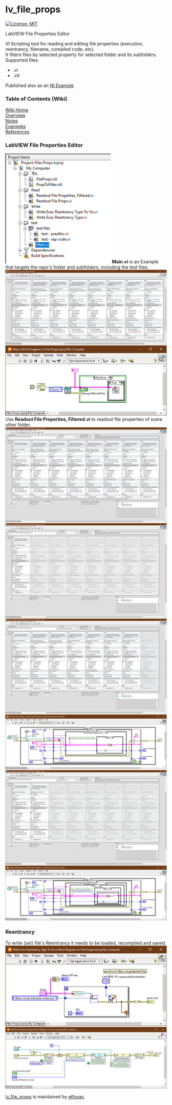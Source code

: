 # lv_file_props
[![License: MIT](https://img.shields.io/badge/License-MIT-blue.svg)](https://github.com/etfovac/lv_file_props/blob/main/LICENSE) 

LabVIEW File Properties Editor

VI Scripting tool for reading and editing file properties (execution, reentrancy, filename, compiled code, etc).  
It filters files by selected property for selected folder and its subfolders.  
Supported files:  
- .vi 
- .ctl

Published also as an [NI Example](https://forums.ni.com/t5/Example-Code/LabVIEW-File-Properties-Editor/ta-p/4289814)

### Table of Contents (Wiki)
[Wiki Home](https://github.com/etfovac/lv_file_props/wiki)  
[Overview](https://github.com/etfovac/lv_file_props/wiki/Overview)  
[Notes](https://github.com/etfovac/lv_file_props/wiki/Notes)  
[Examples](https://github.com/etfovac/lv_file_props/wiki/Examples)  
[References](https://github.com/etfovac/lv_file_props/wiki/References)  

### LabVIEW File Properties Editor  
<img src="./graphics/Project.png" alt="Project"> 
<b>Main.vi</b> is an Example that targets the repo's folder and subfolders, including the test files.  
 
<img src="./graphics/Main FP.png" alt="Main FP">  
<img src="./graphics/Main BD.png" alt="Main BD">  
Use <b>Readout File Properties, Filtered.vi</b> to readout file properties of some other folder.  
<img src="./graphics/Readout Filtered None FP.png" alt="Readout Filtered None FP"> 
<img src="./graphics/Readout Filtered Modified FP.png" alt="Readout Filtered Modified FP">  
<img src="./graphics/Readout Filtered Not Sep Compiled Code FP.png" alt="Readout Filtered Not Sep Compiled Code FP">
<img src="./graphics/Readout Filtered Not Sep Compiled Code BD.png" alt="Readout Filtered Not Sep Compiled Code BD"> 
<img src="./graphics/Readout Filtered Prealloc Clones FP.png" alt="Readout Filtered Prealloc Clones FP">  
<img src="./graphics/Readout Filtered Prealloc Clones BD.png" alt="Readout Filtered Prealloc Clones BD">  

### Reentrancy  
To write (set) file's Reentrancy it needs to be loaded, recompiled and saved.    
<img src="./graphics/Write Reentrancy To VIs BD.png" alt="Write Reentrancy To VIs BD">  
<img src="./graphics/Write Reentrancy Type BD.png" alt="Write Reentrancy Type BD">  

[lv_file_props](https://github.com/etfovac/lv_file_props) is maintained by [etfovac](https://github.com/etfovac).
